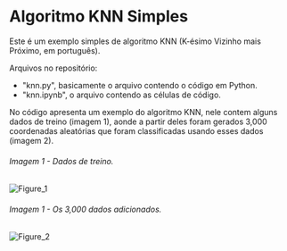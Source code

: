 # Algoritmo KNN Simples
  Este é um exemplo simples de algoritmo KNN (K-ésimo Vizinho mais Próximo, em português).


Arquivos no repositório:
  - "knn.py", basicamente o arquivo contendo o código em Python.
  - "knn.ipynb", o arquivo contendo as células de código.
  
  No código apresenta um exemplo do algoritmo KNN, nele contem alguns dados de treino (imagem 1), aonde a partir deles foram gerados 3,000 coordenadas aleatórias que foram classificadas usando esses dados (imagem 2).
  
###### Imagem 1 - Dados de treino.
![Figure_1](https://user-images.githubusercontent.com/48874910/78306487-e253db00-7519-11ea-8d41-60cb694be9e5.png)

###### Imagem 1 - Os 3,000 dados adicionados.
![Figure_2](https://user-images.githubusercontent.com/48874910/78306582-2646e000-751a-11ea-9e74-3737d6b38857.png)

